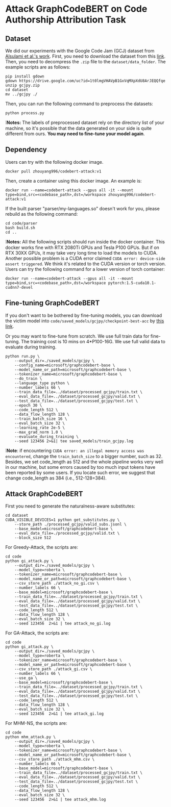 # Attack GraphCodeBERT on Code Authorship Attribution Task

## Dataset
We did our experiments with the Google Code Jam (GCJ) dataset from [Alsulami et al.'s work](https://link.springer.com/chapter/10.1007/978-3-319-66402-6_6).
First, you need to download the dataset from this [link](https://drive.google.com/file/d/1t0lmgVHAVpB1GxVqMXpXdU8ArJEQQfqe/view?usp=sharing). Then, you need to decompress the `.zip` file to the `dataset/data_folder`. 
The example scripts are as follows:

```
pip install gdown
gdown https://drive.google.com/uc?id=1t0lmgVHAVpB1GxVqMXpXdU8ArJEQQfqe
unzip gcjpy.zip
cd dataset
mv ../gcjpy ./
```

Then, you can run the following command to preprocess the datasets:

```
python process.py
```

❕**Notes:** The labels of preprocessed dataset rely on the directory list of your machine, so it's possible that the data generated on your side is quite different from ours. **You may need to fine-tune your model again**.

## Dependency

Users can try with the following docker image.

```
docker pull zhouyang996/codebert-attack:v1
```

Then, create a container using this docker image. An example is:

```
docker run --name=codebert-attack --gpus all -it --mount type=bind,src=<codebase_path>,dst=/workspace zhouyang996/codebert-attack:v1
```

If the built parser "parser/my-languages.so" doesn't work for you, please rebuild as the following command:

```shell
cd code/parser
bash build.sh
cd ..
```

❕**Notes:** All the following scripts should run inside the docker container. This docker works fine with RTX 2080Ti GPUs and Tesla P100 GPUs. But if on RTX 30XX GPUs, it may take very long time to load the models to CUDA. Another possible problem is a CUDA error claimed `CUDA error: device-side assert triggered`. We think it's related to the CUDA version or torch version. Users can try the following command for a lower version of torch container:

```
docker run --name=codebert-attack --gpus all -it --mount type=bind,src=<codebase_path>,dst=/workspace pytorch:1.5-cuda10.1-cudnn7-devel
```

## Fine-tuning GraphCodeBERT

If you don't want to be bothered by fine-tuning models, you can download the victim model into `code/saved_models/gcjpy/checkpoint-best-acc` by [this link](https://drive.google.com/file/d/1kO-8_814J9B5cTThNpDw5CvzXJym6mCN/view?usp=sharing).

Or you may want to fine-tune from scratch.
We use full train data for fine-tuning. The training cost is 10 mins on 4*P100-16G. We use full valid data to evaluate during training.

```
python run.py \
    --output_dir=./saved_models/gcjpy \
    --config_name=microsoft/graphcodebert-base \
    --model_name_or_path=microsoft/graphcodebert-base \
    --tokenizer_name=microsoft/graphcodebert-base \
    --do_train \
    --language_type python \
    --number_labels 66 \
    --train_data_file=../dataset/processed_gcjpy/train.txt \
    --eval_data_file=../dataset/processed_gcjpy/valid.txt \
    --test_data_file=../dataset/processed_gcjpy/test.txt \
    --epoch 30 \
    --code_length 512 \
    --data_flow_length 128 \
    --train_batch_size 16 \
    --eval_batch_size 32 \
    --learning_rate 2e-5 \
    --max_grad_norm 1.0 \
    --evaluate_during_training \
    --seed 123456 2>&1| tee saved_models/train_gcjpy.log
```
❕**Note**: if encountering `CUDA error: an illegal memory access was encountered`, change the `train_batch_size` to a bigger number, such as 32. Besides, we set code_length as 512 and the whole pipeline works very well in our machine, but some errors caused by too much input tokens have been reported by some users. If you locate such error, we suggest that change code_length as 384 (i.e., 512-128=384).


## Attack GraphCodeBERT

First you need to generate the naturalness-aware substitutes:
```
cd dataset
CUDA_VISIBLE_DEVICES=1 python get_substitutes.py \
    --store_path ./processed_gcjpy/valid_subs.jsonl \
    --base_model=microsoft/graphcodebert-base \
    --eval_data_file=./processed_gcjpy/valid.txt \
    --block_size 512
```

For Greedy-Attack, the scripts are:
```shell
cd code
python gi_attack.py \
    --output_dir=./saved_models/gcjpy \
    --model_type=roberta \
    --tokenizer_name=microsoft/graphcodebert-base \
    --model_name_or_path=microsoft/graphcodebert-base \
    --csv_store_path ./attack_no_gi.csv \
    --number_labels 66 \
    --base_model=microsoft/graphcodebert-base \
    --train_data_file=../dataset/processed_gcjpy/train.txt \
    --eval_data_file=../dataset/processed_gcjpy/valid.txt \
    --test_data_file=../dataset/processed_gcjpy/test.txt \
    --code_length 512 \
    --data_flow_length 128 \
    --eval_batch_size 32 \
    --seed 123456  2>&1 | tee attack_no_gi.log
```

For GA-Attack, the scripts are:

```shell
cd code
python gi_attack.py \
    --output_dir=./saved_models/gcjpy \
    --model_type=roberta \
    --tokenizer_name=microsoft/graphcodebert-base \
    --model_name_or_path=microsoft/graphcodebert-base \
    --csv_store_path ./attack_gi.csv \
    --number_labels 66 \
    --use_ga \
    --base_model=microsoft/graphcodebert-base \
    --train_data_file=../dataset/processed_gcjpy/train.txt \
    --eval_data_file=../dataset/processed_gcjpy/valid.txt \
    --test_data_file=../dataset/processed_gcjpy/test.txt \
    --code_length 512 \
    --data_flow_length 128 \
    --eval_batch_size 32 \
    --seed 123456  2>&1 | tee attack_gi.log
```

For MHM-NS, the scripts are:
```shell
cd code
python mhm_attack.py \
    --output_dir=./saved_models/gcjpy \
    --model_type=roberta \
    --tokenizer_name=microsoft/graphcodebert-base \
    --model_name_or_path=microsoft/graphcodebert-base \
    --csv_store_path ./attack_mhm.csv \
    --number_labels 66 \
    --base_model=microsoft/graphcodebert-base \
    --train_data_file=../dataset/processed_gcjpy/train.txt \
    --eval_data_file=../dataset/processed_gcjpy/valid.txt \
    --test_data_file=../dataset/processed_gcjpy/test.txt \
    --code_length 512 \
    --data_flow_length 128 \
    --eval_batch_size 32 \
    --seed 123456  2>&1 | tee attack_mhm.log
```
